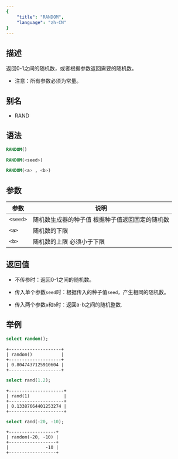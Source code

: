 ```yaml
---
{
    "title": "RANDOM",
    "language": "zh-CN"
}
---
```


<!-- 
Licensed to the Apache Software Foundation (ASF) under one
or more contributor license agreements.  See the NOTICE file
distributed with this work for additional information
regarding copyright ownership.  The ASF licenses this file
to you under the Apache License, Version 2.0 (the
"License"); you may not use this file except in compliance
with the License.  You may obtain a copy of the License at
  http://www.apache.org/licenses/LICENSE-2.0
Unless required by applicable law or agreed to in writing,
software distributed under the License is distributed on an
"AS IS" BASIS, WITHOUT WARRANTIES OR CONDITIONS OF ANY
KIND, either express or implied.  See the License for the
specific language governing permissions and limitations
under the License.
-->

## 描述

返回0-1之间的随机数，或者根据参数返回需要的随机数。

- 注意：所有参数必须为常量。

## 别名

- RAND

## 语法

```sql
RANDOM()

RANDOM(<seed>)

RANDOM(<a> , <b>)
```

## 参数

| 参数 | 说明 |
| -- | -- |
| `<seed>` | 随机数生成器的种子值 根据种子值返回固定的随机数 |
| `<a>` | 随机数的下限 |
| `<b>` | 随机数的上限 必须小于下限 |

## 返回值

- 不传参时：返回0-1之间的随机数。

- 传入单个参数`seed`时：根据传入的种子值`seed`，产生相同的随机数。

- 传入两个参数`a`和`b`时：返回a-b之间的随机整数.

## 举例

```sql
select random();
```

```text
+--------------------+
| random()           |
+--------------------+
| 0.8047437125910604 |
+--------------------+
```

```sql
select rand(1.2);
```

```text
+---------------------+
| rand(1)             |
+---------------------+
| 0.13387664401253274 |
+---------------------+
```

```sql
select rand(-20, -10);
```

```text
+------------------+
| random(-20, -10) |
+------------------+
|              -10 |
+------------------+
```
